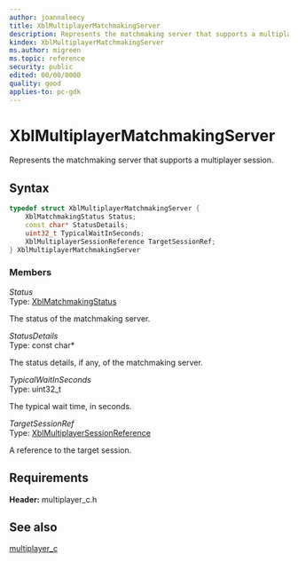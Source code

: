 ```yaml
---
author: joannaleecy
title: XblMultiplayerMatchmakingServer
description: Represents the matchmaking server that supports a multiplayer session.
kindex: XblMultiplayerMatchmakingServer
ms.author: migreen
ms.topic: reference
security: public
edited: 00/00/0000
quality: good
applies-to: pc-gdk
---
```


# XblMultiplayerMatchmakingServer  

Represents the matchmaking server that supports a multiplayer session.  

## Syntax  
  
```cpp
typedef struct XblMultiplayerMatchmakingServer {  
    XblMatchmakingStatus Status;  
    const char* StatusDetails;  
    uint32_t TypicalWaitInSeconds;  
    XblMultiplayerSessionReference TargetSessionRef;  
} XblMultiplayerMatchmakingServer  
```
  
### Members  
  
*Status*  
Type: [XblMatchmakingStatus](../enums/xblmatchmakingstatus.md)  
  
The status of the matchmaking server.
  
*StatusDetails*  
Type: const char*  
  
The status details, if any, of the matchmaking server.
  
*TypicalWaitInSeconds*  
Type: uint32_t  
  
The typical wait time, in seconds.
  
*TargetSessionRef*  
Type: [XblMultiplayerSessionReference](xblmultiplayersessionreference.md)  
  
A reference to the target session.
  
## Requirements  
  
**Header:** multiplayer_c.h
  
## See also  
[multiplayer_c](../multiplayer_c_members.md)  
  
  